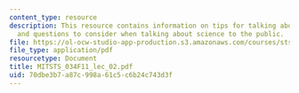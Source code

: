 ```yaml
---
content_type: resource
description: This resource contains information on tips for talking about science,
  and questions to consider when talking about science to the public.
file: https://ol-ocw-studio-app-production.s3.amazonaws.com/courses/sts-034-science-communication-a-practical-guide-fall-2011/70dbe3b7a87c998a61c5c6b24c743d3f_MITSTS_034F11_lec_02.pdf
file_type: application/pdf
resourcetype: Document
title: MITSTS_034F11_lec_02.pdf
uid: 70dbe3b7-a87c-998a-61c5-c6b24c743d3f
---
```

